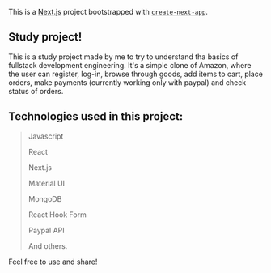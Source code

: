 This is a [Next.js](https://nextjs.org/) project bootstrapped with [`create-next-app`](https://github.com/vercel/next.js/tree/canary/packages/create-next-app).

## Study project!

This is a study project made by me to try to understand tha basics of fullstack development engineering. It's a simple clone of Amazon, where the user can register, log-in, browse through goods, add items to cart, place orders, make payments (currently working only with paypal) and check status of orders. 

## Technologies used in this project:

> Javascript
> 
> React
> 
> Next.js
> 
> Material UI
> 
> MongoDB
> 
> React Hook Form
> 
> Paypal API
> 
> And others.


Feel free to use and share!
